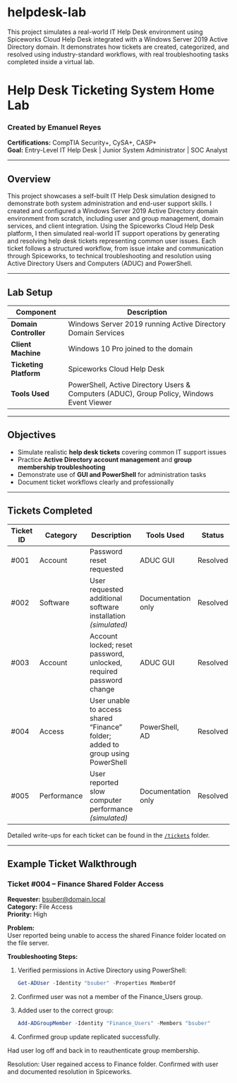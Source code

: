 # helpdesk-lab
This project simulates a real-world IT Help Desk environment using Spiceworks Cloud Help Desk integrated with a Windows Server 2019 Active Directory domain.   It demonstrates how tickets are created, categorized, and resolved using industry-standard workflows, with real troubleshooting tasks completed inside a virtual lab.

# Help Desk Ticketing System Home Lab

### Created by Emanuel Reyes  
**Certifications:** CompTIA Security+, CySA+, CASP+  
**Goal:** Entry-Level IT Help Desk | Junior System Administrator | SOC Analyst  

---

## Overview
This project showcases a self-built IT Help Desk simulation designed to demonstrate both system administration and end-user support skills.
I created and configured a Windows Server 2019 Active Directory domain environment from scratch, including user and group management, domain services, and client integration.
Using the Spiceworks Cloud Help Desk platform, I then simulated real-world IT support operations by generating and resolving help desk tickets representing common user issues.
Each ticket follows a structured workflow, from issue intake and communication through Spiceworks, to technical troubleshooting and resolution using Active Directory Users and Computers (ADUC) and PowerShell.

---

## Lab Setup

| Component | Description |
|------------|--------------|
| **Domain Controller** | Windows Server 2019 running Active Directory Domain Services |
| **Client Machine** | Windows 10 Pro joined to the domain |
| **Ticketing Platform** | Spiceworks Cloud Help Desk |
| **Tools Used** | PowerShell, Active Directory Users & Computers (ADUC), Group Policy, Windows Event Viewer |

---

## Objectives
- Simulate realistic **help desk tickets** covering common IT support issues  
- Practice **Active Directory account management** and **group membership troubleshooting**  
- Demonstrate use of **GUI and PowerShell** for administration tasks  
- Document ticket workflows clearly and professionally  

---

## Tickets Completed

| Ticket ID | Category | Description | Tools Used | Status |
|------------|-----------|--------------|-------------|---------|
| #001 | Account | Password reset requested | ADUC GUI | Resolved |
| #002 | Software | User requested additional software installation *(simulated)* | Documentation only | Resolved |
| #003 | Account | Account locked; reset password, unlocked, required password change | ADUC GUI | Resolved |
| #004 | Access | User unable to access shared “Finance” folder; added to group using PowerShell | PowerShell, AD | Resolved |
| #005 | Performance | User reported slow computer performance *(simulated)* | Documentation only | Resolved |

Detailed write-ups for each ticket can be found in the [`/tickets`](./tickets) folder.

---

## Example Ticket Walkthrough

### Ticket #004 – Finance Shared Folder Access

**Requester:** bsuber@domain.local  
**Category:** File Access  
**Priority:** High  

**Problem:**  
User reported being unable to access the shared Finance folder located on the file server.

**Troubleshooting Steps:**
1. Verified permissions in Active Directory using PowerShell:
   ```powershell
   Get-ADUser -Identity "bsuber" -Properties MemberOf
2. Confirmed user was not a member of the Finance_Users group.

3. Added user to the correct group:
   ```powershell
   Add-ADGroupMember -Identity "Finance_Users" -Members "bsuber"
4. Confirmed group update replicated successfully.

Had user log off and back in to reauthenticate group membership.

Resolution:
User regained access to Finance folder. Confirmed with user and documented resolution in Spiceworks.
